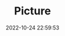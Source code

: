 ---
weight: 1
images:
- /images/edited/194.jpeg
title: Picture
date: 2022-10-24 22:59:53
tags: [luminar neo,work,car,trafficlight]
---